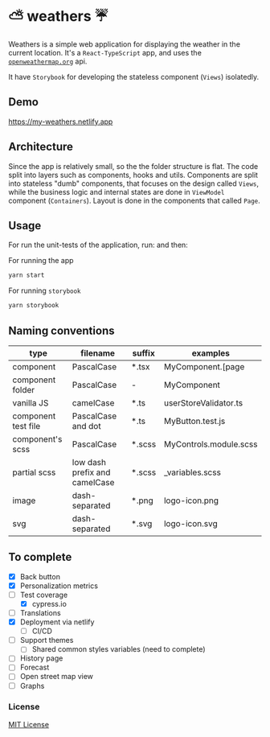 # ⛅️ weathers ☔️

Weathers is a simple web application for displaying the weather in the current location. It's a `React-TypeScript` app, and uses the [`openweathermap.org`](https://www.openweathermap.org/) api.

It have `Storybook` for developing the stateless component (`Views`) isolatedly.

## Demo

<a href="https://my-weathers.netlify.app" target="_blank">https://my-weathers.netlify.app</a>


## Architecture
Since the app is relatively small, so the the folder structure is flat. The code split into layers such as components, hooks and utils. Components are split into stateless "dumb" components, that focuses on the design called `Views`, while the business logic and internal states are done in `ViewModel` component (`Containers`). Layout is done in the components that called `Page`.

## Usage

For run the unit-tests of the application, run: and then:

For running the app

```bash
yarn start
```

For running `storybook`

```bash
yarn storybook
```


## Naming conventions

| type                | filename                      | suffix  | examples              |
| ------------------- | ----------------------------- | ------- | --------------------- |
| component           | PascalCase                    | \*.tsx  | MyComponent.[page|viewModel|view].tsx       |
| component folder    | PascalCase                     | -       | MyComponent           |
| vanilla JS          | camelCase                     | \*.ts   | userStoreValidator.ts |
| component test file | PascalCase and dot             | \*.ts   | MyButton.test.js      |
| component's scss    | PascalCase                    | \*.scss | MyControls.module.scss       |
| partial scss        | low dash prefix and camelCase | \*.scss | \_variables.scss      |
| image               | dash-separated                | \*.png  | logo-icon.png         |
| svg                 | dash-separated                | \*.svg  | logo-icon.svg         |


## To complete

-   [x] Back button
-   [x] Personalization metrics
-   [ ] Test coverage
    -   [x] cypress.io
-   [ ] Translations
-   [x] Deployment via netlify
    -   [ ] CI/CD
-   [ ] Support themes
    -   [ ] Shared common styles variables (need to complete)
-   [ ] History page
-   [ ] Forecast
-   [ ] Open street map view
-   [ ] Graphs

### License

[MIT License](LICENSE)
